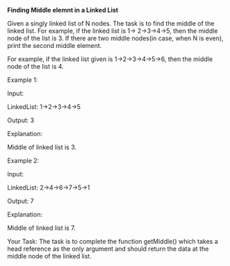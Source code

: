 **Finding Middle elemnt in a Linked List**

Given a singly linked list of N nodes.
The task is to find the middle of the linked list. For example, if the linked list is
1-> 2->3->4->5, then the middle node of the list is 3.
If there are two middle nodes(in case, when N is even), print the second middle element.

For example, if the linked list given is 1->2->3->4->5->6, then the middle node of the list is 4.

Example 1:

Input:

LinkedList: 1->2->3->4->5

Output: 3 

Explanation: 

Middle of linked list is 3.

Example 2: 

Input:

LinkedList: 2->4->6->7->5->1

Output: 7 

Explanation: 

Middle of linked list is 7.

Your Task:
The task is to complete the function getMiddle() which takes a head reference as the only argument and should return the data at the middle node of the linked list.

